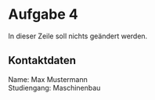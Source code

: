 # Aufgabe 4

In dieser Zeile soll nichts geändert werden.

## Kontaktdaten

Name: Max Mustermann  
Studiengang: Maschinenbau

